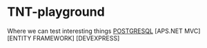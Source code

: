 # TNT-playground
Where we can test interesting things [POSTGRESQL]() [APS.NET MVC] [ENTITY FRAMEWORK] [DEVEXPRESS]
